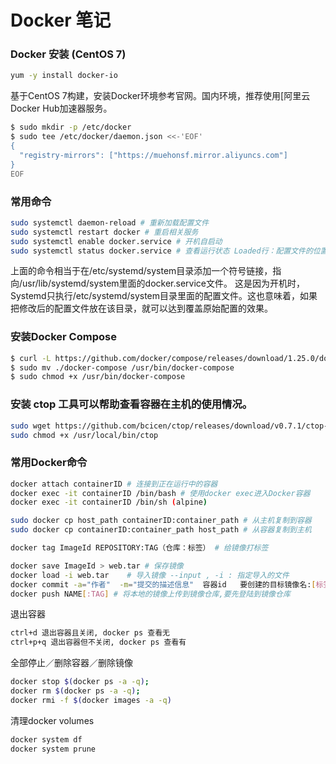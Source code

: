 # Docker 笔记

### Docker 安装 (CentOS 7)
```sh
yum -y install docker-io
```
基于CentOS 7构建，安装Docker环境参考官网。国内环境，推荐使用[阿里云Docker Hub加速器服务。
```sh
$ sudo mkdir -p /etc/docker
$ sudo tee /etc/docker/daemon.json <<-'EOF'
{
  "registry-mirrors": ["https://muehonsf.mirror.aliyuncs.com"]
}
EOF
```

### 常用命令

```sh
sudo systemctl daemon-reload # 重新加载配置文件
sudo systemctl restart docker # 重启相关服务
sudo systemctl enable docker.service # 开机自启动
sudo systemctl status docker.service # 查看运行状态 Loaded行：配置文件的位置，是否设为开机启动
```
上面的命令相当于在/etc/systemd/system目录添加一个符号链接，指向/usr/lib/systemd/system里面的docker.service文件。
这是因为开机时，Systemd只执行/etc/systemd/system目录里面的配置文件。这也意味着，如果把修改后的配置文件放在该目录，就可以达到覆盖原始配置的效果。

### 安装Docker Compose

```sh
$ curl -L https://github.com/docker/compose/releases/download/1.25.0/docker-compose-`uname -s`-`uname -m` > ./docker-compose
$ sudo mv ./docker-compose /usr/bin/docker-compose
$ sudo chmod +x /usr/bin/docker-compose
```

### 安装 ctop 工具可以帮助查看容器在主机的使用情况。

```sh
sudo wget https://github.com/bcicen/ctop/releases/download/v0.7.1/ctop-0.7.1-linux-amd64 -O /usr/local/bin/ctop
sudo chmod +x /usr/local/bin/ctop
```

### 常用Docker命令

```sh
docker attach containerID # 连接到正在运行中的容器
docker exec -it containerID /bin/bash # 使用docker exec进入Docker容器
docker exec -it containerID /bin/sh (alpine)

sudo docker cp host_path containerID:container_path # 从主机复制到容器
sudo docker cp containerID:container_path host_path # 从容器复制到主机

docker tag ImageId REPOSITORY:TAG（仓库：标签） # 给镜像打标签

docker save ImageId > web.tar # 保存镜像
docker load -i web.tar    # 导入镜像 --input , -i : 指定导入的文件
docker commit -a="作者"  -m="提交的描述信息"  容器id   要创建的目标镜像名:[标签名]
docker push NAME[:TAG] # 将本地的镜像上传到镜像仓库,要先登陆到镜像仓库
```


退出容器
```sh
ctrl+d 退出容器且关闭, docker ps 查看无
ctrl+p+q 退出容器但不关闭, docker ps 查看有
```

全部停止／删除容器／删除镜像
```sh
docker stop $(docker ps -a -q);
docker rm $(docker ps -a -q);
docker rmi -f $(docker images -a -q)
```

清理docker volumes
```sh
docker system df
docker system prune
```


